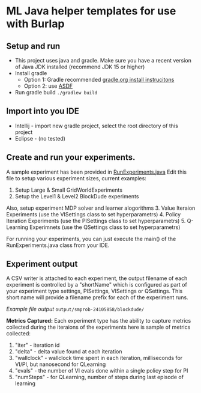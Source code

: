 # ML Java helper templates for use with Burlap

## Setup and run
* This project uses java and gradle. Make sure you have a recent version of Java JDK installed (recommend JDK 15 or higher)
* Install gradle
  * Option 1: Gradle recommended [gradle.org install instrucitons](https://gradle.org/install/)
  * Option 2: use [ASDF](https://asdf-vm.com/guide/getting-started.html#_1-install-dependencies)
* Run gradle build `./gradlew build`

## Import into you IDE
* Intellij - import new gradle project, select the root directory of this project
* Eclipse - (no tested)

## Create and run your experiments.
A sample experiment has been provided in [RunExperiments.java](https://github.com/robododge/omscs_ml_a4_burlap/blob/main/src/main/java/org/omscs/ml/a4burlap/experiments/RunExperiments.java)
Edit this file to setup various experiment sizes, current examples:
1. Setup Large & Small GridWorldExperiments
2. Setup the Level1 & Level2 BlockDude experiments

Also, setup experiment MDP solver and learner alogorithms
3. Value Iteraion Experiments  (use the VISettings class to set hyperparametrs)
4. Policy Iteration Experiments (use the PISettings class to set hyperparametrs)
5. Q-Learning Experimnets (use the QSettings class to set hyperparametrs)

For running your experiments, you can just execute the main() of the RunExperiments.java class from your IDE.

## Experiment output

A CSV writer is attached to each experiment, the output filename of each experiment is controlled by a "shortName" 
which is configured as part of your experiment type settings, PISettings, VISettings or QSettings.  This short name
will provide a filename prefix for each of the experiment runs.

_Example file output_ `output/smprob-24105858/blockdude/`

**Metrics Captured:** Each experiment type has the ability to capture metrics collected during the iteraions of the experiments
here is sample of metrics collected:

1. "iter" - iteration id
2. "delta" - delta value found at each iteration
3. "wallclock" - wallclock time spent in each iteration, milliseconds for VI/PI, but nanosecond for QLearning
4. "evals" - the number of VI evals done within a single policy step for PI
5. "numSteps" - for QLearning, number of steps during last episode of learning
